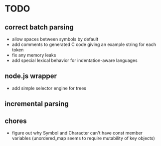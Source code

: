 TODO
====

## correct batch parsing
- allow spaces between symbols by default
- add comments to generated C code giving an example string for each token
- fix any memory leaks
- add special lexical behavior for indentation-aware languages

## node.js wrapper
- add simple selector engine for trees

## incremental parsing

## chores
- figure out why Symbol and Character can't have const member variables
  (unordered_map seems to require mutability of key objects)
